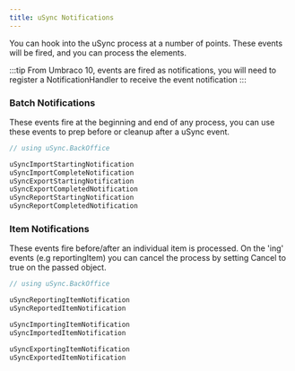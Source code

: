```yaml
---
title: uSync Notifications
---
```


You can hook into the uSync process at a number of points. These events will be fired, and you can process the elements.

:::tip
From Umbraco 10, events are fired as notifications, you will need to register a NotificationHandler to receive the event notification
:::

### Batch Notifications
These events fire at the beginning and end of any process, you can use these events to prep before or cleanup after a uSync event.

```cs
// using uSync.BackOffice

uSyncImportStartingNotification
uSyncImportCompleteNotification
uSyncExportStartingNotification
uSyncExportCompletedNotification
uSyncReportStartingNotification
uSyncReportCompletedNotification
```


### Item Notifications
These events fire before/after an individual item is processed. On the 'ing' events (e.g reportingItem) you can cancel the process by setting Cancel to true on the passed object.

```cs
// using uSync.BackOffice 

uSyncReportingItemNotification
uSyncReportedItemNotification

uSyncImportingItemNotification
uSyncImportedItemNotification

uSyncExportingItemNotification
uSyncExportedItemNotification
```

